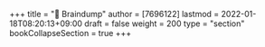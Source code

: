 +++
title = "🧠 Braindump"
author = [7696122]
lastmod = 2022-01-18T08:20:13+09:00
draft = false
weight = 200
type = "section"
bookCollapseSection = true
+++

